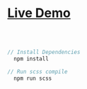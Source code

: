 # [Live Demo](https://cihatdev.github.io/medipol-hospital-clone/)

<br>

```javascript

// Install Dependencies
  npm install

// Run scss compile
  npm run scss

```
